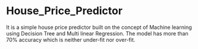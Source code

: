 # House_Price_Predictor
 It is a simple house price predictor built on the concept of Machine learning using Decision Tree and Multi linear Regression. The model has more than 70% accuracy which is neither under-fit nor over-fit.
